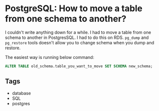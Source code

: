 # PostgreSQL: How to move a table from one schema to another?

I couldn't write anything down for a while. I had to move a table from one schema to another in PostgresSQL. I had to do this on RDS. `pg_dump` and `pg_restore` tools doesn't allow you to change schema when you dump and restore.

The easiest way is running below command:

```sql
ALTER TABLE old_schema.table_you_want_to_move SET SCHEMA new_schema;
```

## Tags

- database
- SQL
- postgres

